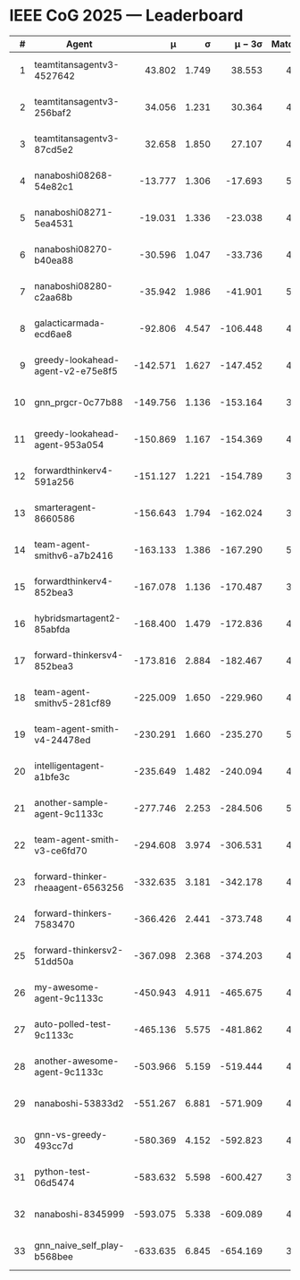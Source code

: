 # IEEE CoG 2025 — Leaderboard

| # | Agent | μ | σ | μ − 3σ | Matches | Updated |
|---:|---|---:|---:|---:|---:|---|
| 1 | teamtitansagentv3-4527642 | 43.802 | 1.749 | 38.553 | 4356 | 2025-09-02 04:29 |
| 2 | teamtitansagentv3-256baf2 | 34.056 | 1.231 | 30.364 | 4634 | 2025-09-02 04:29 |
| 3 | teamtitansagentv3-87cd5e2 | 32.658 | 1.850 | 27.107 | 4818 | 2025-09-02 04:29 |
| 4 | nanaboshi08268-54e82c1 | -13.777 | 1.306 | -17.693 | 5100 | 2025-09-02 04:29 |
| 5 | nanaboshi08271-5ea4531 | -19.031 | 1.336 | -23.038 | 4840 | 2025-09-02 04:29 |
| 6 | nanaboshi08270-b40ea88 | -30.596 | 1.047 | -33.736 | 4900 | 2025-09-02 04:29 |
| 7 | nanaboshi08280-c2aa68b | -35.942 | 1.986 | -41.901 | 5200 | 2025-09-02 04:29 |
| 8 | galacticarmada-ecd6ae8 | -92.806 | 4.547 | -106.448 | 4600 | 2025-09-02 04:29 |
| 9 | greedy-lookahead-agent-v2-e75e8f5 | -142.571 | 1.627 | -147.452 | 4990 | 2025-09-02 04:29 |
| 10 | gnn_prgcr-0c77b88 | -149.756 | 1.136 | -153.164 | 3800 | 2025-09-02 04:29 |
| 11 | greedy-lookahead-agent-953a054 | -150.869 | 1.167 | -154.369 | 4970 | 2025-09-02 04:29 |
| 12 | forwardthinkerv4-591a256 | -151.127 | 1.221 | -154.789 | 3963 | 2025-09-02 04:29 |
| 13 | smarteragent-8660586 | -156.643 | 1.794 | -162.024 | 3892 | 2025-09-02 04:29 |
| 14 | team-agent-smithv6-a7b2416 | -163.133 | 1.386 | -167.290 | 5060 | 2025-09-02 04:29 |
| 15 | forwardthinkerv4-852bea3 | -167.078 | 1.136 | -170.487 | 3827 | 2025-09-02 04:29 |
| 16 | hybridsmartagent2-85abfda | -168.400 | 1.479 | -172.836 | 4070 | 2025-09-02 04:29 |
| 17 | forward-thinkersv4-852bea3 | -173.816 | 2.884 | -182.467 | 4067 | 2025-09-02 04:29 |
| 18 | team-agent-smithv5-281cf89 | -225.009 | 1.650 | -229.960 | 4760 | 2025-09-02 04:29 |
| 19 | team-agent-smith-v4-24478ed | -230.291 | 1.660 | -235.270 | 5260 | 2025-09-02 04:29 |
| 20 | intelligentagent-a1bfe3c | -235.649 | 1.482 | -240.094 | 4369 | 2025-09-02 04:29 |
| 21 | another-sample-agent-9c1133c | -277.746 | 2.253 | -284.506 | 5000 | 2025-09-02 04:29 |
| 22 | team-agent-smith-v3-ce6fd70 | -294.608 | 3.974 | -306.531 | 4760 | 2025-09-02 04:29 |
| 23 | forward-thinker-rheaagent-6563256 | -332.635 | 3.181 | -342.178 | 4888 | 2025-09-02 04:29 |
| 24 | forward-thinkers-7583470 | -366.426 | 2.441 | -373.748 | 4859 | 2025-09-02 04:29 |
| 25 | forward-thinkersv2-51dd50a | -367.098 | 2.368 | -374.203 | 4567 | 2025-09-02 04:29 |
| 26 | my-awesome-agent-9c1133c | -450.943 | 4.911 | -465.675 | 4720 | 2025-09-02 04:29 |
| 27 | auto-polled-test-9c1133c | -465.136 | 5.575 | -481.862 | 4800 | 2025-09-02 04:29 |
| 28 | another-awesome-agent-9c1133c | -503.966 | 5.159 | -519.444 | 4880 | 2025-09-02 04:29 |
| 29 | nanaboshi-53833d2 | -551.267 | 6.881 | -571.909 | 4200 | 2025-09-02 04:29 |
| 30 | gnn-vs-greedy-493cc7d | -580.369 | 4.152 | -592.823 | 4180 | 2025-09-02 04:29 |
| 31 | python-test-06d5474 | -583.632 | 5.598 | -600.427 | 3660 | 2025-09-02 04:29 |
| 32 | nanaboshi-8345999 | -593.075 | 5.338 | -609.089 | 4400 | 2025-09-02 04:29 |
| 33 | gnn_naive_self_play-b568bee | -633.635 | 6.845 | -654.169 | 3360 | 2025-09-02 04:29 |
